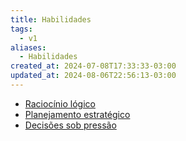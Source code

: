 ```yaml
---
title: Habilidades
tags:
  - v1
aliases:
  - Habilidades
created_at: 2024-07-08T17:33:33-03:00
updated_at: 2024-08-06T22:56:13-03:00
---
```

- [Raciocínio lógico](../ideias/2024/07/07/Raciocinio_logico.md)
- [Planejamento estratégico](../ideias/2024/07/07/Planejamento_estrategico.md)
- [Decisões sob pressão](../ideias/2024/07/07/Decisoes_sob_pressao.md)